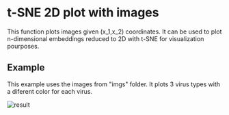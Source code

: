 # t-SNE 2D plot with images
This function plots images given (x_1,x_2) coordinates. It can be used to plot n-dimensional embeddings reduced to 2D with t-SNE for visualization pourposes.

## Example 

This example uses the images from "imgs" folder. It plots 3 virus types with a diferent color for each virus.

![result](https://github.com/alfonmedela/plot_tSNE_with_images/blob/master/tsne.png)
